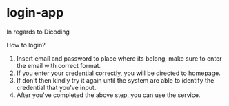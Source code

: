 # login-app
In regards to Dicoding

How to login?
1. Insert email and password to place where its belong, make sure to enter the email with correct format.
2. If you enter your credential correctly, you will be directed to homepage.
3. If don't then kindly try it again until the system are able to identify the credential that you've input.
4. After you've completed the above step, you can use the service.

